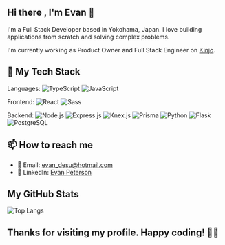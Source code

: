 ## Hi there , I'm Evan 👋

I'm a Full Stack Developer based in Yokohama, Japan. I love building applications from scratch and solving complex problems.

I'm currently working as Product Owner and Full Stack Engineer on [Kinjo](http://www.kinjo-japan.com).

## 🔧 My Tech Stack

Languages:
![TypeScript](https://img.shields.io/badge/-TypeScript-007ACC?style=flat-square&logo=typescript&logoColor=white)
![JavaScript](https://img.shields.io/badge/-JavaScript-black?style=flat-square&logo=javascript)

Frontend:
![React](https://img.shields.io/badge/-React-black?style=flat-square&logo=react)
![Sass](https://img.shields.io/badge/-Sass-C69?style=flat-square&logo=sass&logoColor=white)

Backend:
![Node.js](https://img.shields.io/badge/-Node.js-black?style=flat-square&logo=Node.js)
![Express.js](https://img.shields.io/badge/-Express.js-grey?style=flat-square&logo=express)
![Knex.js](https://img.shields.io/badge/-Knex.js-grey?style=flat-square&logo=knex)
![Prisma](https://img.shields.io/badge/-Prisma-2D3748?style=flat-square&logo=prisma)
![Python](https://img.shields.io/badge/-Python-3776AB?style=flat-square&logo=python&logoColor=white)
![Flask](https://img.shields.io/badge/-Flask-000000?style=flat-square&logo=flask)
![PostgreSQL](https://img.shields.io/badge/-PostgreSQL-336791?style=flat-square&logo=postgresql&logoColor=white)

## 📫 How to reach me

- 📧 Email: [evan_desu@hotmail.com](mailto:evan_desu@hotmail.com)
- 👥 LinkedIn: [Evan Peterson](https://www.linkedin.com/in/evan-peterson-desu/)

## My GitHub Stats
![Top Langs](https://github-readme-stats.vercel.app/api/top-langs/?username=evan-desu&count_private=true)


## Thanks for visiting my profile. Happy coding! 👨‍💻
